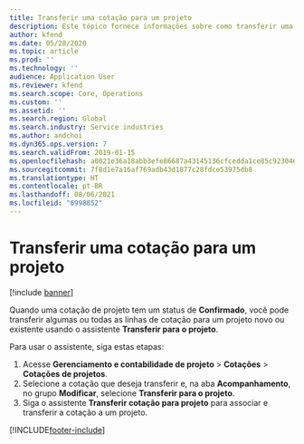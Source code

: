```yaml
---
title: Transferir uma cotação para um projeto
description: Este tópico fornece informações sobre como transferir uma cotação para um projeto novo ou existente.
author: kfend
ms.date: 05/28/2020
ms.topic: article
ms.prod: ''
ms.technology: ''
audience: Application User
ms.reviewer: kfend
ms.search.scope: Core, Operations
ms.custom: ''
ms.assetid: ''
ms.search.region: Global
ms.search.industry: Service industries
ms.author: andchoi
ms.dyn365.ops.version: 7
ms.search.validFrom: 2019-01-15
ms.openlocfilehash: a0021e36a18abb3efe86687a43145136cfcedda1ce85c92304608bf2e7270598
ms.sourcegitcommit: 7f8d1e7a16af769adb43d1877c28fdce53975db8
ms.translationtype: HT
ms.contentlocale: pt-BR
ms.lasthandoff: 08/06/2021
ms.locfileid: "6998852"
---
```

# <a name="transfer-a-quotation-to-a-project"></a>Transferir uma cotação para um projeto

[!include [banner](../includes/banner.md)]

Quando uma cotação de projeto tem um status de **Confirmado**, você pode transferir algumas ou todas as linhas de cotação para um projeto novo ou existente usando o assistente **Transferir para o projeto**. 

Para usar o assistente, siga estas etapas:

1. Acesse **Gerenciamento e contabilidade de projeto** > **Cotações** > **Cotações de projetos**.
2. Selecione a cotação que deseja transferir e, na aba **Acompanhamento**, no grupo **Modificar**, selecione **Transferir para o projeto**.
3. Siga o assistente **Transferir cotação para projeto** para associar e transferir a cotação a um projeto.


[!INCLUDE[footer-include](../includes/footer-banner.md)]